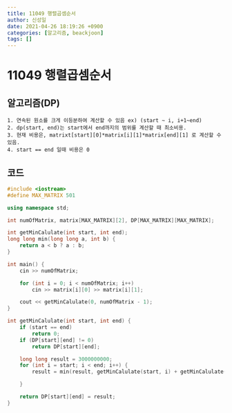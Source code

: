 ```yaml
---
title: 11049 행렬곱셈순서
author: 신성일
date: 2021-04-26 18:19:26 +0900
categories: [알고리즘, beackjoon]
tags: []
---
```


# 11049 행렬곱셈순서

## 알고리즘(DP)

    1. 연속된 원소를 크게 이등분하여 계산할 수 있음 ex) (start ~ i, i+1~end)
    2. dp(start, end)는 start에서 end까지의 범위를 계산할 때 최소비용.
    3. 현재 비용은, matrixt[start][0]*matrix[i][1]*matrix[end][1] 로 계산할 수 있음.
    4. start == end 일때 비용은 0

## 코드

```cpp
#include <iostream>
#define MAX_MATRIX 501

using namespace std;

int numOfMatrix, matrix[MAX_MATRIX][2], DP[MAX_MATRIX][MAX_MATRIX];

int getMinCalulate(int start, int end);
long long min(long long a, int b) {
	return a < b ? a : b;
}

int main() {
	cin >> numOfMatrix;

	for (int i = 0; i < numOfMatrix; i++)
		cin >> matrix[i][0] >> matrix[i][1];

	cout << getMinCalulate(0, numOfMatrix - 1);
}

int getMinCalulate(int start, int end) {
	if (start == end)
		return 0;
	if (DP[start][end] != 0)
		return DP[start][end];

	long long result = 3000000000;
	for (int i = start; i < end; i++) {
		result = min(result, getMinCalulate(start, i) + getMinCalulate(i + 1, end) + (matrix[start][0]*matrix[i][1]*matrix[end][1]));

	}

	return DP[start][end] = result;
}
```

